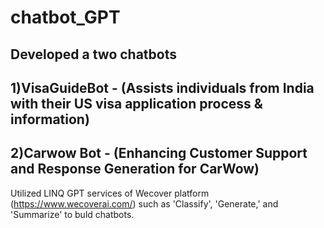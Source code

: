 # chatbot_GPT
## Developed a two chatbots 
## 1)VisaGuideBot - (Assists individuals from India with their US visa application process & information)
## 2)Carwow Bot - (Enhancing Customer Support and Response Generation for CarWow)

 Utilized LINQ GPT services of Wecover platform (https://www.wecoverai.com/) such as 'Classify', 'Generate,' and 'Summarize' to buld chatbots.

 
